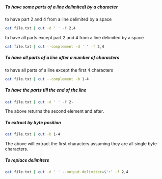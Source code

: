 ##### To have some parts of a line delimited) by a character

to have part 2 and 4 from a line delimited by a space

```sh
cat file.txt | cut -d ' ' -f 2,4
```

to have all parts except part 2 and 4 from a line delimited by a space

```sh
cat file.txt | cut --complement -d ' ' -f 2,4
```

##### To have all parts of a line after a number of characters

to have all parts of a line except the first 4 characters

```sh
cat file.txt | cut --complement -b 1-4
```

##### To have the parts till the end of the line

```sh
cat file.txt | cut -d ' ' -f 2-
```

The above returns the second element and after.

##### To extract by byte position

```sh
cat file.txt | cut -b 1-4
```

The above will extract the first characters assuming they are all single byte
characters.

##### To replace delimiters

```sh
cat file.txt | cut -d ' ' --output-delimiter=$':' -f 2,4
```
